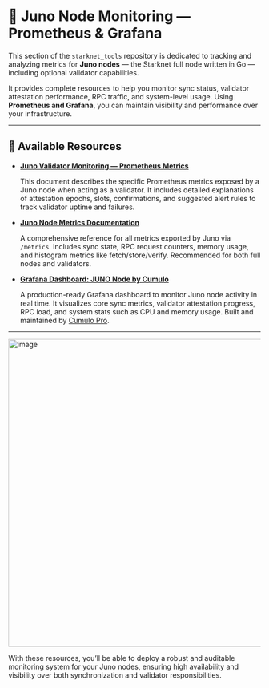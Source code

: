 # 📡 Juno Node Monitoring — Prometheus & Grafana

This section of the `starknet_tools` repository is dedicated to tracking and analyzing metrics for **Juno nodes** — the Starknet full node written in Go — including optional validator capabilities.

It provides complete resources to help you monitor sync status, validator attestation performance, RPC traffic, and system-level usage. Using **Prometheus and Grafana**, you can maintain visibility and performance over your infrastructure.

---

## 📁 Available Resources

- **[Juno Validator Monitoring — Prometheus Metrics](https://github.com/Cumulo-pro/starknet_tools/blob/main/juno/attestation_metrics.md)**

   This document describes the specific Prometheus metrics exposed by a Juno node when acting as a validator. It includes detailed explanations of attestation epochs, slots, confirmations, and suggested alert rules to track validator uptime and failures.

- **[Juno Node Metrics Documentation](https://github.com/Cumulo-pro/starknet_tools/blob/main/juno/metrics.md)**

   A comprehensive reference for all metrics exported by Juno via `/metrics`. Includes sync state, RPC request counters, memory usage, and histogram metrics like fetch/store/verify. Recommended for both full nodes and validators.

- **[Grafana Dashboard: JUNO Node by Cumulo](https://github.com/Cumulo-pro/starknet_tools/blob/main/juno/JUNO%20Node%20by%20Cumulo-1752653324274.json)**

   A production-ready Grafana dashboard to monitor Juno node activity in real time. It visualizes core sync metrics, validator attestation progress, RPC load, and system stats such as CPU and memory usage. Built and maintained by [Cumulo Pro](https://cumulo.pro).

---

<img width="2116" height="614" alt="image" src="https://github.com/user-attachments/assets/f32ee4b9-d09f-4c1e-b5b1-69005e8cd83a" />


With these resources, you’ll be able to deploy a robust and auditable monitoring system for your Juno nodes, ensuring high availability and visibility over both synchronization and validator responsibilities.


